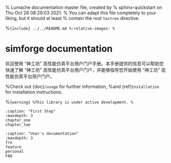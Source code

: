 % Lumache documentation master file, created by
% sphinx-quickstart on Thu Oct 28 08:29:03 2021.
% You can adapt this file completely to your liking, but it should at least
% contain the root `toctree` directive.

%```{include} ../../README.md
%:relative-images:
%```

# simforge documentation
欢迎使用  “神工坊”  高性能仿真平台用户门户手册。本手册提供的信息可以帮助您快速了解  “神工坊”  高性能仿真平台用户门户，并能够指导您开始使用  “神工坊”  高性能仿真平台用户门户。

%Check out {doc}`/usage` for further information,
%and {ref}`Installation` for installation instructions.

%```{warning}
%This library is under active development.
%```

```{toctree}
:caption: "First Step"
:maxdepth: 3
chapter_one
chapter_two
```
```{toctree}
:caption: "User's documentation"
:maxdepth: 3
fre
feature
personal
FAQ
```

